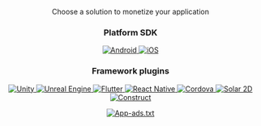 <p align="center">Choose a solution to monetize your application</p>
<h3><p align="center">Platform SDK</p></h3>
<p align="center">
<a href="https://github.com/cleveradssolutions/CAS-Android">
<img src="https://img.shields.io/github/v/release/CleverAdsSolutions/CAS-Android?style=for-the-badge&logoColor=white&logo=android&label=Android" alt="Android" />
</a>
<a href="https://github.com/cleveradssolutions/CAS-iOS">
<img src="https://img.shields.io/github/v/release/CleverAdsSolutions/CAS-iOS?style=for-the-badge&logo=apple&label=iOS" alt="iOS" />
</a>
</p>

<h3><p align="center">Framework plugins</p></h3>
<p align="center">
<a href="https://github.com/cleveradssolutions/CAS-Unity">
<img src="https://img.shields.io/github/v/release/CleverAdsSolutions/CAS-Unity?style=for-the-badge&logo=unity&label=Unity" alt="Unity" />
</a>
<a href="https://github.com/cleveradssolutions/CAS-Unreal">
<img src="https://img.shields.io/github/v/release/CleverAdsSolutions/CAS-Unreal?style=for-the-badge&logo=unreal-engine&label=Unreal" alt="Unreal Engine" />
</a>
<a href="https://github.com/cleveradssolutions/CAS-Flutter">
<img src="https://img.shields.io/github/v/release/CleverAdsSolutions/CAS-Flutter?style=for-the-badge&logo=flutter&label=Flutter" alt="Flutter" />
</a>
<a href="https://github.com/cleveradssolutions/CAS-ReactNative">
<img src="https://img.shields.io/npm/v/react-native-cas?style=for-the-badge&logoColor=white&logo=react&label=React Native" alt="React Native" />
</a>
<a href="https://socket.dev/npm/package/@cleveradssolutions/cas.cordova.base">
<img src="https://img.shields.io/npm/v/@cleveradssolutions/cas.cordova.base?style=for-the-badge&color=blue&logo=apache-cordova&label=Cordova" alt="Cordova" />
</a>
<a href="https://github.com/solar2d/com.cleveradssolutions-plugin.cas">
<img src="https://img.shields.io/github/v/release/solar2d/com.cleveradssolutions-plugin.cas?style=for-the-badge&logoColor=white&logo=coronaengine&label=Solar%202D" alt="Solar 2D"/>
</a>
<a href="https://github.com/cleveradssolutions/CAS-Construct">
<img src="https://img.shields.io/github/v/release/CleverAdsSolutions/CAS-Construct?style=for-the-badge&logo=construct3&label=Construct&logoColor=white" alt="Construct" />
</a>
</p>

<p align="center">
<a href="https://github.com/cleveradssolutions/App-ads.txt">
<img src="https://img.shields.io/endpoint?url=https://raw.githubusercontent.com/cleveradssolutions/App-ads.txt/master/Shield.json&style=flat-square&logo=adguard&logoColor=white" alt="App-ads.txt">
</a>
</p>
